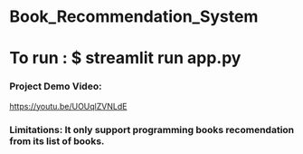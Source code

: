 # Book_Recommendation_System
# To run :  $ streamlit run app.py
### Project Demo  Video:
https://youtu.be/UOUqlZVNLdE

### Limitations: It only support programming books recomendation from its list of books.
